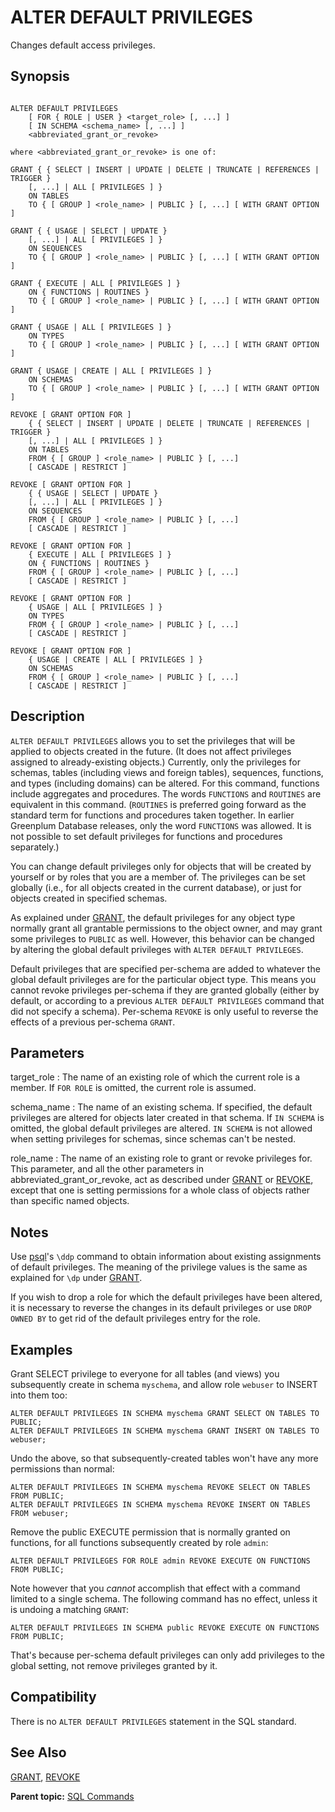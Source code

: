 # ALTER DEFAULT PRIVILEGES

Changes default access privileges.

## Synopsis

``` {#sql_command_synopsis}

ALTER DEFAULT PRIVILEGES
    [ FOR { ROLE | USER } <target_role> [, ...] ]
    [ IN SCHEMA <schema_name> [, ...] ]
    <abbreviated_grant_or_revoke>

where <abbreviated_grant_or_revoke> is one of:

GRANT { { SELECT | INSERT | UPDATE | DELETE | TRUNCATE | REFERENCES | TRIGGER }
    [, ...] | ALL [ PRIVILEGES ] }
    ON TABLES
    TO { [ GROUP ] <role_name> | PUBLIC } [, ...] [ WITH GRANT OPTION ]

GRANT { { USAGE | SELECT | UPDATE }
    [, ...] | ALL [ PRIVILEGES ] }
    ON SEQUENCES
    TO { [ GROUP ] <role_name> | PUBLIC } [, ...] [ WITH GRANT OPTION ]

GRANT { EXECUTE | ALL [ PRIVILEGES ] }
    ON { FUNCTIONS | ROUTINES }
    TO { [ GROUP ] <role_name> | PUBLIC } [, ...] [ WITH GRANT OPTION ]

GRANT { USAGE | ALL [ PRIVILEGES ] }
    ON TYPES
    TO { [ GROUP ] <role_name> | PUBLIC } [, ...] [ WITH GRANT OPTION ]

GRANT { USAGE | CREATE | ALL [ PRIVILEGES ] }
    ON SCHEMAS
    TO { [ GROUP ] <role_name> | PUBLIC } [, ...] [ WITH GRANT OPTION ]

REVOKE [ GRANT OPTION FOR ]
    { { SELECT | INSERT | UPDATE | DELETE | TRUNCATE | REFERENCES | TRIGGER }
    [, ...] | ALL [ PRIVILEGES ] }
    ON TABLES
    FROM { [ GROUP ] <role_name> | PUBLIC } [, ...]
    [ CASCADE | RESTRICT ]

REVOKE [ GRANT OPTION FOR ]
    { { USAGE | SELECT | UPDATE }
    [, ...] | ALL [ PRIVILEGES ] }
    ON SEQUENCES
    FROM { [ GROUP ] <role_name> | PUBLIC } [, ...]
    [ CASCADE | RESTRICT ]

REVOKE [ GRANT OPTION FOR ]
    { EXECUTE | ALL [ PRIVILEGES ] }
    ON { FUNCTIONS | ROUTINES }
    FROM { [ GROUP ] <role_name> | PUBLIC } [, ...]
    [ CASCADE | RESTRICT ]

REVOKE [ GRANT OPTION FOR ]
    { USAGE | ALL [ PRIVILEGES ] }
    ON TYPES
    FROM { [ GROUP ] <role_name> | PUBLIC } [, ...]
    [ CASCADE | RESTRICT ]

REVOKE [ GRANT OPTION FOR ]
    { USAGE | CREATE | ALL [ PRIVILEGES ] }
    ON SCHEMAS
    FROM { [ GROUP ] <role_name> | PUBLIC } [, ...]
    [ CASCADE | RESTRICT ]

```

## Description

`ALTER DEFAULT PRIVILEGES` allows you to set the privileges that will be applied to objects created in the future. \(It does not affect privileges assigned to already-existing objects.\) Currently, only the privileges for schemas, tables \(including views and foreign tables\), sequences, functions, and types \(including domains\) can be altered. For this command, functions include aggregates and procedures. The words `FUNCTIONS` and `ROUTINES` are equivalent in this command. \(`ROUTINES` is preferred going forward as the standard term for functions and procedures taken together. In earlier Greenplum Database releases, only the word `FUNCTIONS` was allowed. It is not possible to set default privileges for functions and procedures separately.\)

You can change default privileges only for objects that will be created by yourself or by roles that you are a member of. The privileges can be set globally \(i.e., for all objects created in the current database\), or just for objects created in specified schemas.

As explained under [GRANT](GRANT.html), the default privileges for any object type normally grant all grantable permissions to the object owner, and may grant some privileges to `PUBLIC` as well. However, this behavior can be changed by altering the global default privileges with `ALTER DEFAULT PRIVILEGES`.

Default privileges that are specified per-schema are added to whatever the global default privileges are for the particular object type. This means you cannot revoke privileges per-schema if they are granted globally \(either by default, or according to a previous `ALTER DEFAULT PRIVILEGES` command that did not specify a schema\). Per-schema `REVOKE` is only useful to reverse the effects of a previous per-schema `GRANT`.

## Parameters

target\_role
:   The name of an existing role of which the current role is a member. If `FOR ROLE` is omitted, the current role is assumed.

schema\_name
:   The name of an existing schema. If specified, the default privileges are altered for objects later created in that schema. If `IN SCHEMA` is omitted, the global default privileges are altered. `IN SCHEMA` is not allowed when setting privileges for schemas, since schemas can't be nested.

role\_name
:   The name of an existing role to grant or revoke privileges for. This parameter, and all the other parameters in abbreviated\_grant\_or\_revoke, act as described under [GRANT](GRANT.html) or [REVOKE](REVOKE.html), except that one is setting permissions for a whole class of objects rather than specific named objects.

## Notes

Use [psql](../../utility_guide/ref/psql.html)'s `\ddp` command to obtain information about existing assignments of default privileges. The meaning of the privilege values is the same as explained for `\dp` under [GRANT](GRANT.html).

If you wish to drop a role for which the default privileges have been altered, it is necessary to reverse the changes in its default privileges or use `DROP OWNED BY` to get rid of the default privileges entry for the role.

## Examples

Grant SELECT privilege to everyone for all tables \(and views\) you subsequently create in schema `myschema`, and allow role `webuser` to INSERT into them too:

```
ALTER DEFAULT PRIVILEGES IN SCHEMA myschema GRANT SELECT ON TABLES TO PUBLIC;
ALTER DEFAULT PRIVILEGES IN SCHEMA myschema GRANT INSERT ON TABLES TO webuser;
```

Undo the above, so that subsequently-created tables won't have any more permissions than normal:

```
ALTER DEFAULT PRIVILEGES IN SCHEMA myschema REVOKE SELECT ON TABLES FROM PUBLIC;
ALTER DEFAULT PRIVILEGES IN SCHEMA myschema REVOKE INSERT ON TABLES FROM webuser;
```

Remove the public EXECUTE permission that is normally granted on functions, for all functions subsequently created by role `admin`:

```
ALTER DEFAULT PRIVILEGES FOR ROLE admin REVOKE EXECUTE ON FUNCTIONS FROM PUBLIC;
```

Note however that you *cannot* accomplish that effect with a command limited to a single schema. The following command has no effect, unless it is undoing a matching `GRANT`:

```
ALTER DEFAULT PRIVILEGES IN SCHEMA public REVOKE EXECUTE ON FUNCTIONS FROM PUBLIC;
```

That's because per-schema default privileges can only add privileges to the global setting, not remove privileges granted by it.

## Compatibility

There is no `ALTER DEFAULT PRIVILEGES` statement in the SQL standard.

## See Also

[GRANT](GRANT.html), [REVOKE](REVOKE.html)

**Parent topic:** [SQL Commands](../sql_commands/sql_ref.html)

